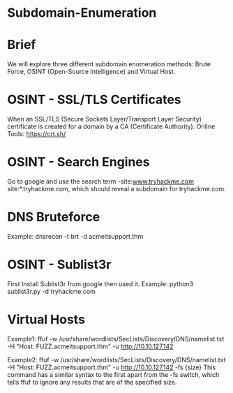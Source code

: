 # Subdomain-Enumeration

# Brief 
  We will explore three different subdomain enumeration methods: Brute Force, OSINT (Open-Source Intelligence) and Virtual Host.

# OSINT - SSL/TLS Certificates 
  When an SSL/TLS (Secure Sockets Layer/Transport Layer Security) certificate is created for a domain by a CA (Certificate Authority).
  Online Tools: https://crt.sh/

# OSINT - Search Engines 
  Go to google and use the search term -site:www.tryhackme.com  site:*.tryhackme.com, which should reveal a subdomain for tryhackme.com.
  
# DNS Bruteforce 
  Example: dnsrecon -t brt -d acmeitsupport.thm
  
# OSINT - Sublist3r
  First Install Sublist3r from google then used it.
  Example: python3 sublist3r.py -d tryhackme.com
  
# Virtual Hosts 
  Example1: ffuf -w /usr/share/wordlists/SecLists/Discovery/DNS/namelist.txt -H "Host: FUZZ.acmeitsupport.thm" -u http://10.10.127.142
  
  Example2: ffuf -w /usr/share/wordlists/SecLists/Discovery/DNS/namelist.txt -H "Host: FUZZ.acmeitsupport.thm" -u http://10.10.127.142 -fs {size}
  This command has a similar syntax to the first apart from the -fs switch, which tells ffuf to ignore any results that are of the specified size.
